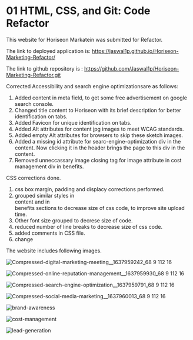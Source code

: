 # 01 HTML, CSS, and Git: Code Refactor

This website for Horiseon Markatein was submitted for Refactor.

The link to deployed application is:
https://jaswal1p.github.io/Horiseon-Marketing-Refactor/

The link to github repository is :
https://github.com/Jaswal1p/Horiseon-Marketing-Refactor.git

Corrected Accessibility and search engine optimizationsare as follows:

1. Added content in meta field, to get some free advertisement on google search console.
2. Changed title content to Horiseon with its brief description for better identification on tabs.
3. Added Favicon for unique identification on tabs.
4. Added Alt attributes for content jpg images to meet WCAG standards.
5. Added empty Alt attributes for browsers to skip these sketch images.
6. Added a missing id attribute for searc-engine-optimization div in the content. Now clicking it in the header brings the page to this div in the content.
7. Removed unneccassary image closing tag for image attribute in cost management div in benefits.

CSS corrections done. 

1. css box margin, padding and displacy corrections performed.
2. grouped similar styles in <div> content and in <div> benefits sections to decrease size of css code, to improve site upload time.
3. Other font size grouped to decrese size of code.
4. reduced number of line breaks to decrease size of css code.
5. added comments in CSS file. 
6. change

The website includes following images. 

![Compressed-digital-marketing-meeting__1637959242_68 9 112 16](https://user-images.githubusercontent.com/92233527/143632259-205adf0c-ba91-4d66-a03e-37458480ed66.jpg)

![Compressed-online-reputation-management__1637959930_68 9 112 16](https://user-images.githubusercontent.com/92233527/143639888-ff4791bd-37cc-415b-aac0-dc8f6b1fdf93.jpg)

![Compressed-search-engine-optimization__1637959791_68 9 112 16](https://user-images.githubusercontent.com/92233527/143640242-91737e7e-8aad-419e-8a4d-14f62d60820b.jpg)

![Compressed-social-media-marketing__1637960013_68 9 112 16](https://user-images.githubusercontent.com/92233527/143640749-966a4dd7-8a2f-4726-bdda-ef1357f4742d.jpg)

![brand-awareness](https://user-images.githubusercontent.com/92233527/143656912-4d8cc3f2-28f3-4bf0-9197-d365161fea0a.png)

![cost-management](https://user-images.githubusercontent.com/92233527/143656914-669d4fdb-463e-4871-a53b-a90a0ef15b9c.png)

![lead-generation](https://user-images.githubusercontent.com/92233527/143656919-6dde4518-4cf5-49b5-b02a-44903c106ee8.png)


